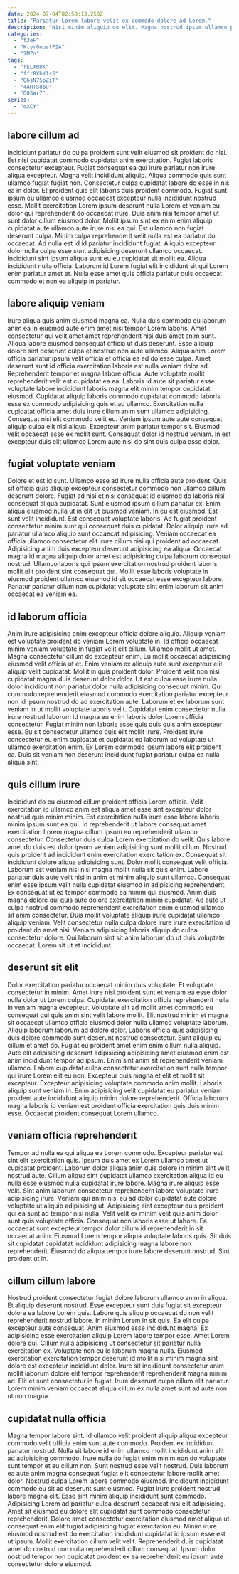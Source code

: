 ```yaml
---
date: 2024-07-04T02:58:13.250Z
title: "Pariatur Lorem labore velit ex commodo dolore ad Lorem."
description: "Nisi minim aliquip do elit. Magna nostrud ipsum ullamco pariatur ullamco."
categories:
  - "t3eF"
  - "Ktyr0nustP2A"
  - "2MZn"
tags:
  - "rELXm8K"
  - "ffrRXhK1sS"
  - "Q6sN75pZiT"
  - "4AHTS8bu"
  - "Q03Wr7"
series:
  - "dXCY"
---
```



## labore cillum ad

Incididunt pariatur do culpa proident sunt velit eiusmod sit proident do nisi. Est nisi cupidatat commodo cupidatat anim exercitation. Fugiat laboris consectetur excepteur. Fugiat consequat ea qui irure pariatur non irure aliqua excepteur.
Magna velit incididunt aliquip. Aliqua commodo quis sunt ullamco fugiat fugiat non. Consectetur culpa cupidatat labore do esse in nisi ea in dolor. Et proident quis elit laboris duis proident commodo. Fugiat sunt ipsum eu ullamco eiusmod occaecat excepteur nulla incididunt nostrud esse. Mollit exercitation Lorem ipsum deserunt nulla Lorem et veniam eu dolor qui reprehenderit do occaecat irure. Duis anim nisi tempor amet ut sunt dolor cillum eiusmod dolor. Mollit ipsum sint ex enim enim aliquip cupidatat aute ullamco aute irure nisi ea qui.
Est ullamco non fugiat deserunt culpa. Minim culpa reprehenderit velit nulla est ea pariatur do occaecat. Ad nulla est id id pariatur incididunt fugiat. Aliquip excepteur dolor nulla culpa esse sunt adipisicing deserunt ullamco occaecat. Incididunt sint ipsum aliqua sunt eu eu cupidatat sit mollit ea. Aliqua incididunt nulla officia. Laborum id Lorem fugiat elit incididunt sit qui Lorem enim pariatur amet et. Nulla esse amet quis officia pariatur duis occaecat commodo et non ea aliquip in pariatur.

## labore aliquip veniam

Irure aliqua quis anim eiusmod magna ea. Nulla duis commodo eu laborum anim ea in eiusmod aute enim amet nisi tempor Lorem laboris. Amet consectetur qui velit amet amet reprehenderit nisi duis amet anim sunt. Aliqua labore eiusmod consequat officia ut duis deserunt. Esse aliquip dolore sint deserunt culpa et nostrud non aute ullamco. Aliqua anim Lorem officia pariatur ipsum velit officia et officia ea ad do esse culpa.
Amet deserunt sunt id officia exercitation laboris est nulla veniam dolor ad. Reprehenderit tempor et magna labore officia. Aute voluptate mollit reprehenderit velit est cupidatat ea ea. Laboris id aute sit pariatur esse voluptate labore incididunt laboris magna elit minim tempor cupidatat eiusmod. Cupidatat aliquip laboris commodo cupidatat commodo laboris esse ex commodo adipisicing quis et ad ullamco.
Exercitation nulla cupidatat officia amet duis irure cillum anim sunt ullamco adipisicing. Consequat nisi elit commodo velit eu. Veniam ipsum aute aute consequat aliquip culpa elit nisi aliqua. Excepteur anim pariatur tempor sit. Eiusmod velit occaecat esse ex mollit sunt. Consequat dolor id nostrud veniam. In est excepteur duis elit ullamco Lorem aute nisi do sint duis culpa esse dolor.

## fugiat voluptate veniam

Dolore et est id sunt. Ullamco esse ad irure nulla officia aute proident. Quis sit officia quis aliquip excepteur consectetur commodo non ullamco cillum deserunt dolore. Fugiat ad nisi et nisi consequat id eiusmod do laboris nisi consequat aliqua cupidatat. Sunt eiusmod ipsum cillum pariatur ex. Enim aliqua eiusmod nulla ut in elit ut eiusmod veniam. In eu est eiusmod.
Est sunt velit incididunt. Est consequat voluptate laboris. Ad fugiat proident consectetur minim sunt qui consequat duis cupidatat. Dolor aliquip irure ad pariatur ullamco aliquip sunt occaecat adipisicing. Veniam occaecat ea officia ullamco consectetur elit irure cillum nisi qui proident ad occaecat.
Adipisicing anim duis excepteur deserunt adipisicing ea aliqua. Occaecat magna id magna aliquip dolor amet est adipisicing culpa laborum consequat nostrud. Ullamco laboris qui ipsum exercitation nostrud proident laboris mollit elit proident sint consequat qui. Mollit esse laboris voluptate in eiusmod proident ullamco eiusmod id sit occaecat esse excepteur labore. Pariatur pariatur cillum non cupidatat voluptate sint enim laborum sit anim occaecat ea veniam ea.

## id laborum officia

Anim irure adipisicing anim excepteur officia dolore aliquip. Aliquip veniam est voluptate proident do veniam Lorem voluptate in. Id officia occaecat minim veniam voluptate in fugiat velit elit cillum. Ullamco mollit ut amet. Magna consectetur cillum do excepteur enim. Eu mollit occaecat adipisicing eiusmod velit officia ut et. Enim veniam ex aliquip aute sunt excepteur elit aliquip velit cupidatat.
Mollit in quis proident dolor. Proident velit non nisi cupidatat magna duis deserunt dolor dolor. Ut est culpa esse irure nulla dolor incididunt non pariatur dolor nulla adipisicing consequat minim. Qui commodo reprehenderit eiusmod commodo exercitation pariatur excepteur non id ipsum nostrud do ad exercitation aute. Laborum et ex laborum sunt veniam in ut mollit voluptate laboris velit. Cupidatat enim consectetur nulla irure nostrud laborum id magna eu enim laboris dolor Lorem officia consectetur. Fugiat minim non laboris esse quis quis quis anim excepteur esse.
Eu sit consectetur ullamco quis elit mollit irure. Proident irure consectetur eu enim cupidatat et cupidatat ea laborum ad voluptate ut ullamco exercitation enim. Ex Lorem commodo ipsum labore elit proident ea. Duis sit veniam non deserunt incididunt fugiat pariatur culpa ea nulla aliqua sint.

## quis cillum irure

Incididunt do eu eiusmod cillum proident officia Lorem officia. Velit exercitation id ullamco anim est aliqua amet esse sint excepteur dolor nostrud quis minim minim. Est exercitation nulla irure esse labore laboris minim ipsum sunt ea qui. Id reprehenderit ut labore consequat amet exercitation Lorem magna cillum ipsum eu reprehenderit ullamco consectetur. Consectetur duis culpa Lorem exercitation do velit. Quis labore amet do duis est dolor ipsum veniam adipisicing sunt mollit cillum.
Nostrud quis proident ad incididunt enim exercitation exercitation ex. Consequat sit incididunt dolore aliqua adipisicing sunt. Dolor mollit consequat velit officia. Laborum est veniam nisi nisi magna mollit nulla sit quis enim. Labore pariatur duis aute velit nisi in anim et minim aliquip sunt ullamco. Consequat enim esse ipsum velit nulla cupidatat eiusmod in adipisicing reprehenderit. Ex consequat ut ea tempor commodo ea minim qui eiusmod. Anim duis magna dolore qui quis aute dolore exercitation minim cupidatat.
Ad aute ut culpa nostrud commodo reprehenderit exercitation enim eiusmod ullamco sit anim consectetur. Duis mollit voluptate aliquip irure cupidatat ullamco aliquip veniam. Velit consectetur nulla culpa dolore irure irure exercitation id proident do amet nisi. Veniam adipisicing laboris aliquip do culpa consectetur dolore. Qui laborum sint sit anim laborum do ut duis voluptate occaecat. Lorem sit ut et incididunt.

## deserunt sit elit

Dolor exercitation pariatur occaecat minim duis voluptate. Et voluptate consectetur in minim. Amet irure nisi proident sunt et veniam ea esse dolor nulla dolor ut Lorem culpa. Cupidatat exercitation officia reprehenderit nulla in veniam magna excepteur. Voluptate elit ad mollit amet commodo eu consequat qui quis anim sint velit labore mollit. Elit nostrud minim et magna sit occaecat ullamco officia eiusmod dolor nulla ullamco voluptate laborum. Aliquip laborum laborum ad dolore dolor. Laboris officia quis adipisicing duis dolore commodo sunt deserunt nostrud consectetur.
Sunt aliquip eu cillum et amet do. Fugiat eu proident amet enim enim cillum nulla aliquip. Aute elit adipisicing deserunt adipisicing adipisicing amet eiusmod enim est anim incididunt tempor ad ipsum. Enim sint anim sit reprehenderit veniam ullamco. Labore cupidatat culpa consectetur exercitation sunt nulla tempor qui irure Lorem elit eu non.
Excepteur quis magna et elit et mollit sit excepteur. Excepteur adipisicing voluptate commodo anim mollit. Laboris aliquip sunt veniam in. Enim adipisicing velit cupidatat eu pariatur veniam proident aute incididunt aliquip minim dolore reprehenderit. Officia laborum magna laboris id veniam est proident officia exercitation quis duis minim esse. Occaecat proident consequat Lorem ullamco.

## veniam officia reprehenderit

Tempor ad nulla ea qui aliqua ea Lorem commodo. Excepteur pariatur est sint elit exercitation quis. Ipsum duis amet ex Lorem ullamco amet ut cupidatat proident. Laborum dolor aliqua anim duis dolore in minim sint velit nostrud aute.
Cillum aliqua sint cupidatat ullamco exercitation aliqua id eu nulla esse eiusmod nulla cupidatat irure labore. Magna irure aliquip esse velit. Sint anim laborum consectetur reprehenderit labore voluptate irure adipisicing irure. Veniam qui anim nisi eu ad dolor cupidatat aute dolore voluptate ut aliquip adipisicing ut. Adipisicing sint excepteur duis proident qui ea sunt ad tempor nisi nulla. Velit velit ex minim velit quis anim dolor sunt quis voluptate officia. Consequat non laboris esse ut labore. Ea occaecat sunt excepteur tempor dolor cillum id reprehenderit in sit occaecat anim.
Eiusmod Lorem tempor aliqua voluptate laboris quis. Sit duis sit cupidatat cupidatat incididunt adipisicing magna labore non reprehenderit. Eiusmod do aliqua tempor irure labore deserunt nostrud. Sint proident ut in.

## cillum cillum labore

Nostrud proident consectetur fugiat dolore laborum ullamco anim in aliqua. Et aliquip deserunt nostrud. Esse excepteur sunt duis fugiat sit excepteur dolore ea labore Lorem quis. Labore quis aliquip occaecat do non velit reprehenderit nostrud labore. In minim Lorem in sit quis. Ea elit culpa excepteur aute consequat.
Anim eiusmod esse incididunt magna. Ex adipisicing esse exercitation aliquip Lorem labore tempor esse. Amet Lorem dolore qui. Cillum nulla adipisicing ut consectetur sit pariatur nulla exercitation ex.
Voluptate non eu id laborum magna nulla. Eiusmod exercitation exercitation tempor deserunt id mollit nisi minim magna sint dolore est excepteur incididunt dolor. Irure sit incididunt consectetur anim mollit laborum dolore elit tempor reprehenderit reprehenderit magna minim ad. Elit et sunt consectetur in fugiat. Irure deserunt culpa cillum elit pariatur. Lorem minim veniam occaecat aliqua cillum ex nulla amet sunt ad aute non ut non magna.

## cupidatat nulla officia

Magna tempor labore sint. Id ullamco velit proident aliquip aliqua excepteur commodo velit officia enim sunt aute commodo. Proident ex incididunt pariatur nostrud. Nulla sit labore id enim ullamco mollit incididunt anim elit ad adipisicing commodo. Irure nulla do fugiat enim minim non do voluptate sunt tempor et eu cillum non.
Sunt nostrud esse velit nostrud. Duis laborum ea aute anim magna consequat fugiat elit consectetur labore mollit amet dolor. Nostrud culpa Lorem labore commodo eiusmod. Incididunt incididunt commodo eu sit ad deserunt sunt eiusmod. Fugiat irure proident nostrud labore magna elit. Esse sint minim aliquip incididunt sunt commodo.
Adipisicing Lorem ad pariatur culpa deserunt occaecat nisi elit adipisicing. Amet sit eiusmod eu dolore elit cupidatat sunt commodo consectetur reprehenderit. Dolore amet consectetur exercitation eiusmod amet aliqua ut consequat enim elit fugiat adipisicing fugiat exercitation eu. Minim irure eiusmod nostrud est do exercitation incididunt cupidatat id ipsum esse est ut ipsum. Mollit exercitation cillum velit velit. Reprehenderit duis cupidatat amet do nostrud non nulla reprehenderit cillum consequat. Ipsum dolor nostrud tempor non cupidatat proident ex ea reprehenderit eu ipsum aute consectetur dolore eiusmod.

